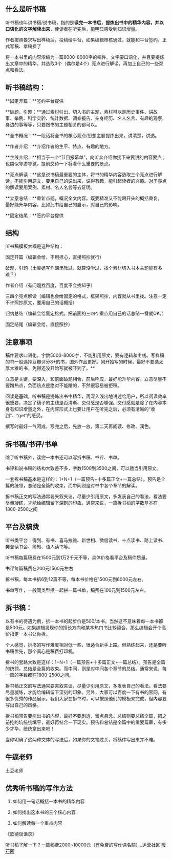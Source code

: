 
## 什么是听书稿

听书稿也叫讲书稿/说书稿，指的是**读完一本书后，提炼出书中的精华内容，并以口语化的文字解读出来**，使读者在听完后，能明显感受到知识增量。

作者按照要求写出样稿后，投稿给平台，如果编辑审核通过，就能和平台签约，正式写稿、拿稿费了

将一本书里的内容浓缩为一篇6000-8000字的稿件。文字要口语化，并且要提炼出文章中的精华，并选取3个（偶尔是4个）亮点进行解读，再加上自己的一些观点和看法。

## 听书稿结构：

**固定开篇：**签约平台提供

**破题、引题：**通过素材引出、切入书的主题，素材可以是历史事件、讲故事、举例、科学实验、统计数据、调查报告、亲身经历、名人名言、有趣的观察、身边的事等等，只要跟书的主题相关的都可以。

**全书概况：**一段话将全书的核心观点/思想主题提炼出来，讲清楚，讲透。

**作者介绍：**介绍作者的生平、特点、有趣的地方。

**主线介绍：**相当于一个“节目报幕单”，向听众介绍你接下来要讲的内容要点；也类似导游导览，提前交待一下将看什么重要的景点。

**亮点解读：**这是说书稿最重要的主体，将书的精华内容选取三个亮点进行解读，不能引用原文，要用自己的说出来，说得有趣，能引起读者的兴趣。对于亮点的解读要用案例、素材、名人名言等去证明。

**立意总结：**重新点题，概况全文内容。既要精准又不能跟开头的概括重复，最好能升华内容，比如此书给自己的启示，对自己的影响。

**固定结尾：**签约平台提供

## 结构

听书稿模板大概是这种结构：

固定开篇（编辑会给，不用担心，直接照抄就行）

破题，引题（土豆姐写作课里教过，就算没学过，找个素材切入书本主题能有多难？）

作者介绍（有问题找百度，百度不会找知乎）

三四个亮点解读（编辑也会给固定的格式，框架照抄，内容就从书里找。注意一定不许照抄原文，要用自己的话概括）

归纳总结（编辑会给固定格式。把前面的三四个重点用自己的话总结一番就OK。）

固定结尾（编辑会给，直接照抄）


## 注意事项

稿件要求口语化，字数5000-8000字，不能引用原文，要有逻辑和主线。写样稿的书一般选择豆瓣评分8+的书，国外作品更好。刚开始写的时候，最好不要选太厚太难的书，免得还没开始写就被吓到了。**

立意是关键，要深入，和前面破题相合，前后呼应，最好能升华内容。立意尽量不要蹭热点，负面热点是绝对不能蹭的，不然很容易被拒稿。

阅读是基础，听书稿是提炼出书中精华，再深入浅出地讲述给用户，所以阅读效率很重要，决定了稿子的主线是否清晰、交付感是否够强。交付感就是除了在内容本身有知识增量之外，在内容形式上也要让用户在听完之后，必须有清晰的“收到”、“get”的感受。

撰写时最好一气呵成，写完之后，先放一放，第二天再阅读、修改、润色。

## 拆书稿/书评/书单

除了听书稿外，读完一本书还可以写拆书稿、书评、书单。

书评和说书稿的结构大致差不多，字数1500到3500之间，可以适当引用原文。

一套拆书稿基本是这样的：1+N+1（一篇预告+十多篇正文+一篇总结）。预告是全篇的统领，总结是全篇的收束，而中间则是对书中各个章节的解读。

拆书稿正文的写法通常要夹叙夹议，尽量少引用原文，多发表自己的看法，看法要尽量凝练，才能给编辑留下深刻的印象。通常来说，一篇拆书稿的字数基本在1800-2500之间

## 平台及稿费

听书类平台：得到、有书、喜马拉雅、新世相、微信读书、十点读书、路上读书、樊登读书会、简知、语人读书等。

听书稿每篇稿费在1500元到1万2千元不等，具体价格看平台及稿件质量。

书评每篇稿费在200元1500元左右

拆书稿，每本书拆6到12篇不等，每本书价格在1500元到6000元左右。

书单写作，一般同类型攒一起拼一篇书单，稿费在100元到1500元左右。


## **拆书稿：**

以有书的待遇为例，拆一本书的起步价是500/本书。当然这不意味着每一本书都是500元。如果编辑发现你的擅长方向和某本热门书比较契合，那么编辑会开个高价指定一本书让你拆。

个人感觉，拆书的写作难度相对低一些，很适合新手上路。但熟练起来，还是要听书稿优先，那个真心是稿费打印机。

拆书的套路大致是这样：1+N+1（一篇预告+十多篇正文+一篇总结）。预告是全篇的统领，总结是全篇的收束。而中间，则是对中间各个章节的总结。通常来说，每一篇的字数都在1800-2500之间。

拆书稿正文的写法通常要夹叙夹议，尽量少引用原文，多发表自己的看法。看法要尽量凝练，才能给编辑留下深刻的印象。另外，大家可以百度一下有书的官网，有很多优秀的作品展示。我们大家在拆书时，可以按照他们的模板来完成，但内容要写出自己的风格。

拆书稿预告要引出书的内容，最好不要剧透，留点悬念。总结则要总结全篇，把之前挖的坑统统填平，最好再结合一下现实。预告和总结是全篇中的重要篇章，有多少才华，统统拿出来吧！

当你明确了这两种文体的写法后，如果你的文笔过关，将稿件写出来并不难。

## 牛逼老师

土豆老师


## 优秀听书稿的写作方法

1. 如何用一句话概括一本书的精华内容

2. 如何找出这本书的三个核心内容

3. 如何解读每一个重点内容


《歌德谈话录》


[听书稿了解一下？一篇稿费2000~10000元（有免费的写作课名额）_运营社区 暖石网](https://www.nuanshi100.com/question/54668546)
<!--stackedit_data:
eyJoaXN0b3J5IjpbLTE0MjYyMzQ5MzksMTk0MTAzNjE0MSwtMz
AxMDcwMTI4XX0=
-->